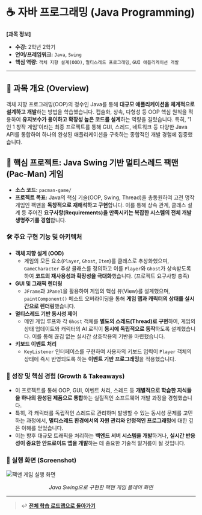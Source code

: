 # ☕ 자바 프로그래밍 (Java Programming)

**[과목 정보]**
- **수강:** 2학년 2학기
- **언어/프레임워크:** `Java`, `Swing`
- **핵심 역량:** `객체 지향 설계(OOD)`, `멀티스레드 프로그래밍`, `GUI 애플리케이션 개발`

---

## 📖 과목 개요 (Overview)
객체 지향 프로그래밍(OOP)의 정수인 Java를 통해 **대규모 애플리케이션을 체계적으로 설계하고 개발**하는 방법을 학습했습니다. 캡슐화, 상속, 다형성 등 OOP 핵심 원칙을 적용하여 **유지보수가 용이하고 확장성 높은 코드를 설계**하는 역량을 길렀습니다. 특히, '1인 1 창작 게임'이라는 최종 프로젝트를 통해 GUI, 스레드, 네트워크 등 다양한 Java API를 통합하여 하나의 완성된 애플리케이션을 구축하는 종합적인 개발 경험에 집중했습니다.

## 🚀 핵심 프로젝트: Java Swing 기반 멀티스레드 팩맨(Pac-Man) 게임

- **소스 코드:** `pacman-game/`
- **프로젝트 목표:** Java의 핵심 기술(OOP, Swing, Thread)을 총동원하여 고전 명작 게임인 팩맨을 **독창적으로 재해석하고 구현**합니다. 이를 통해 상속 관계, 클래스 설계 등 주어진 **요구사항(Requirements)을 만족시키는 복잡한 시스템의 전체 개발 생명주기를 경험**합니다.

### 🛠️ 주요 구현 기능 및 아키텍처
-   **객체 지향 설계 (OOD)**
    -   게임의 모든 요소(`Player`, `Ghost`, `Item`)를 클래스로 추상화했으며, `GameCharacter` 추상 클래스를 정의하고 이를 `Player`와 `Ghost`가 상속받도록 하여 **코드의 재사용성과 확장성을 극대화**했습니다. (프로젝트 요구사항 충족)
-   **GUI 및 그래픽 렌더링**
    -   `JFrame`과 `JPanel`을 활용하여 게임의 핵심 뷰(View)를 설계했으며, `paintComponent()` 메소드 오버라이딩을 통해 **게임 맵과 캐릭터의 상태를 실시간으로 렌더링**했습니다.
-   **멀티스레드 기반 동시성 제어**
    -   메인 게임 루프와 각 `Ghost` 객체를 **별도의 스레드(Thread)로 구현**하여, 게임의 상태 업데이트와 캐릭터의 AI 로직이 **동시에 독립적으로 동작**하도록 설계했습니다. 이를 통해 끊김 없는 실시간 상호작용의 기반을 마련했습니다.
-   **키보드 이벤트 처리**
    -   `KeyListener` 인터페이스를 구현하여 사용자의 키보드 입력이 `Player` 객체의 상태에 즉시 반영되도록 하는 **이벤트 기반 프로그래밍**을 적용했습니다.

### 🌱 성장 및 핵심 경험 (Growth & Takeaways)
-   이 프로젝트를 통해 OOP, GUI, 이벤트 처리, 스레드 등 **개별적으로 학습한 지식들을 하나의 완성된 제품으로 통합**하는 실질적인 소프트웨어 개발 과정을 경험했습니다.
-   특히, 각 캐릭터를 독립적인 스레드로 관리하며 발생할 수 있는 동시성 문제를 고민하는 과정에서, **멀티스레드 환경에서의 자원 관리와 안정적인 프로그래밍**에 대한 깊은 이해를 얻었습니다.
-   이는 향후 대규모 트래픽을 처리하는 **백엔드 서버 시스템을 개발**하거나, **실시간 반응성이 중요한 안드로이드 앱을 개발**하는 데 중요한 기술적 밑거름이 될 것입니다.

### 📸 실행 화면 (Screenshot)
![팩맨 게임 실행 화면](./assets/pacman-game-screenshot.png)
*<p align="center">Java Swing으로 구현한 팩맨 게임 플레이 화면</p>*

---
> ↩️ **[전체 학습 로드맵으로 돌아가기](../../README.md)**
